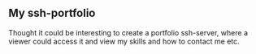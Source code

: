 ## My ssh-portfolio

Thought it could be interesting to create a portfolio ssh-server, where a viewer could
access it and view my skills and how to contact me etc.
